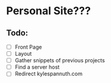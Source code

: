 # Personal Site???

## Todo:
- [ ] Front Page
- [ ] Layout
- [ ] Gather snippets of previous projects
- [ ] Find a server host
- [ ] Redirect kylespannuth.com